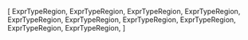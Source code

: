 [
    ExprTypeRegion,
    ExprTypeRegion,
    ExprTypeRegion,
    ExprTypeRegion,
    ExprTypeRegion,
    ExprTypeRegion,
    ExprTypeRegion,
    ExprTypeRegion,
    ExprTypeRegion,
    ExprTypeRegion,
]